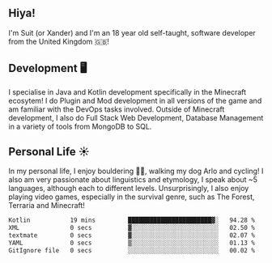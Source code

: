## Hiya! 
I'm Suit (or Xander) and I'm an 18 year old self-taught, software developer from the United Kingdom 🇬🇧!

Development 🖥️
---
I specialise in Java and Kotlin development specifically in the Minecraft ecosytem! 
I do Plugin and Mod development in all versions of the game and am familiar with the DevOps tasks involved.
Outside of Minecraft development, I also do Full Stack Web Development, Database Management in a variety of tools from MongoDB to SQL.

Personal Life ☀️
---
In my personal life, I enjoy bouldering 🧗‍♂️, walking my dog Arlo and cycling! I also am very passionate about linguistics and etymology, I speak about ~5 languages, although each to different levels. 
Unsurprisingly, I also enjoy playing video games, especially in the survival genre, such as The Forest, Terraria and Minecraft!
<!--START_SECTION:waka-->

```txt
Kotlin           19 mins         ███████████████████████▓░   94.28 %
XML              0 secs          ▓░░░░░░░░░░░░░░░░░░░░░░░░   02.50 %
textmate         0 secs          ▓░░░░░░░░░░░░░░░░░░░░░░░░   02.07 %
YAML             0 secs          ▒░░░░░░░░░░░░░░░░░░░░░░░░   01.13 %
GitIgnore file   0 secs          ░░░░░░░░░░░░░░░░░░░░░░░░░   00.02 %
```

<!--END_SECTION:waka-->

